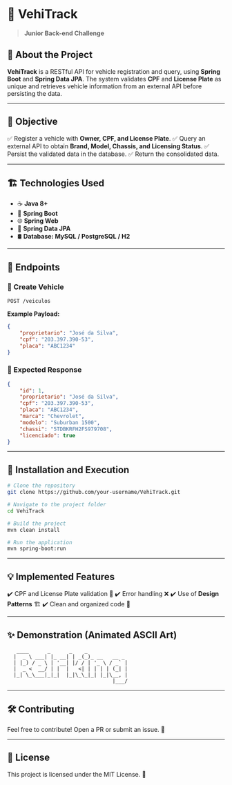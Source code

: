 # 🚗 **VehiTrack**

> **Junior Back-end Challenge**

## 📌 **About the Project**

**VehiTrack** is a RESTful API for vehicle registration and query, using **Spring Boot** and **Spring Data JPA**. The system validates **CPF** and **License Plate** as unique and retrieves vehicle information from an external API before persisting the data.

---

## 🎯 **Objective**

✅ Register a vehicle with **Owner, CPF, and License Plate**.
✅ Query an external API to obtain **Brand, Model, Chassis, and Licensing Status**.
✅ Persist the validated data in the database.
✅ Return the consolidated data.

---

## 🏗 **Technologies Used**

- ☕ **Java 8+**
- 🚀 **Spring Boot**
- 🌐 **Spring Web**
- 💾 **Spring Data JPA**
- 🛢 **Database: MySQL / PostgreSQL / H2**

---

## 📡 **Endpoints**

### 🔹 Create Vehicle
```http
POST /veiculos
```
**Example Payload:**
```json
{
    "proprietario": "José da Silva",
    "cpf": "203.397.390-53",
    "placa": "ABC1234"
}
```

### 🔹 Expected Response
```json
{
    "id": 1,
    "proprietario": "José da Silva",
    "cpf": "203.397.390-53",
    "placa": "ABC1234",
    "marca": "Chevrolet",
    "modelo": "Suburban 1500",
    "chassi": "5TDBKRFH2FS979708",
    "licenciado": true
}
```

---

## 🔧 **Installation and Execution**

```sh
# Clone the repository
git clone https://github.com/your-username/VehiTrack.git

# Navigate to the project folder
cd VehiTrack

# Build the project
mvn clean install

# Run the application
mvn spring-boot:run
```

---

## 💡 **Implemented Features**

✔️ CPF and License Plate validation 📜
✔️ Error handling ❌
✔️ Use of **Design Patterns** 🏗
✔️ Clean and organized code 🧼

---

## ✨ **Demonstration (Animated ASCII Art)**
```ascii
   ____      _      _    _             
  |  _ \ ___| |_ __| | _(_)_ __   __ _ 
  | |_) / _ \ | '__| |/ / | '_ \ / _` |
  |  _ <  __/ | |  |   <| | | | | (_| |
  |_| \_\___|_|_|  |_|\_\_|_| |_|\__, |
                                  |___/
```

---

## 🛠 **Contributing**

Feel free to contribute! Open a PR or submit an issue. 🚀

---

## 📝 **License**

This project is licensed under the MIT License. 📜

